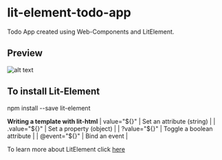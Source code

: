 # lit-element-todo-app
 Todo App created using Web-Components and LitElement.
 
 ## Preview
![alt text](https://vaadin.com/static/content/learning-center/learn/tutorials/lit-element/01__starting-a-lit-element-project/images/todo-app.gif)

## To install Lit-Element
npm install --save lit-element

**Writing a template with lit-html**
| value="${}" |  Set an attribute (string) |
| .value="${}" | Set a property (object) |
| ?value="${}" | Toggle a boolean attribute |
| @event="${}" | Bind an event |

To learn more about LitElement click [here](https://lit-element.polymer-project.org/guide)
